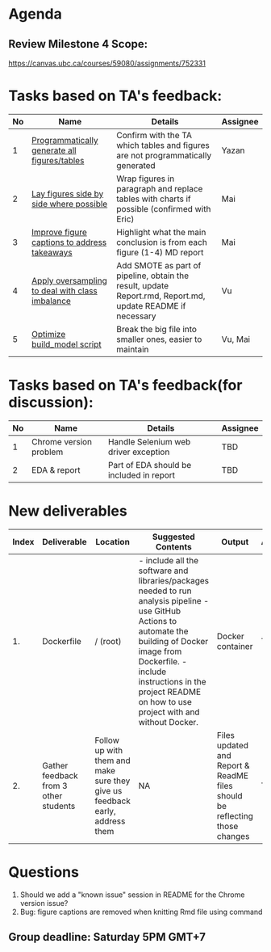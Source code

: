 # Agenda

## Review Milestone 4 Scope:

https://canvas.ubc.ca/courses/59080/assignments/752331

# Tasks based on TA's feedback:

| No  | Name | Details | Assignee |
| --- | ---- | ------- | -------- |
| 1   | [Programmatically generate all figures/tables](https://github.com/UBC-MDS/DSCI_522_group_31/issues/52)  | Confirm with the TA which tables and figures are not programmatically generated   | Yazan      |
| 2   | [Lay figures side by side where possible](https://github.com/UBC-MDS/DSCI_522_group_31/issues/55) | Wrap figures in paragraph and  replace tables with charts if possible (confirmed with Eric)    | Mai      |
| 3   | [Improve figure captions to address takeaways](https://github.com/UBC-MDS/DSCI_522_group_31/issues/56)  | Highlight what the main conclusion is from each figure (1-4) MD report | Mai      |
| 4  | [Apply oversampling to deal with class imbalance](https://github.com/UBC-MDS/DSCI_522_group_31/issues/59)  | Add SMOTE as part of pipeline, obtain the result, update Report.rmd, Report.md, update README if necessary | Vu     |
| 5  | [Optimize build_model script](https://github.com/UBC-MDS/DSCI_522_group_31/issues/42)  | Break the big file into smaller ones, easier to maintain | Vu, Mai     |

# Tasks based on TA's feedback(for discussion):
| No  | Name | Details | Assignee |
| --- | ---- | ------- | -------- |
| 1   | Chrome version problem  |  Handle Selenium web driver exception  | TBD  |
| 2  | EDA & report |  Part of EDA should be included in report | TBD  |

# New deliverables

| Index | Deliverable                                                                                                          | Location | Suggested Contents                                                                                                             | Output                              | Assignee |
| ----- | -------------------------------------------------------------------------------------------------------------------- | -------- | ------------------------------------------------------------------------------------------------------------------------------ | ----------------------------------- | -------- |
| 1.    | Dockerfile                                                                                       | / (root) | - include all the software and libraries/packages needed to run analysis pipeline -use GitHub Actions to automate the building of Docker image from Dockerfile. -include instructions in the project README on how to use project with and without Docker.   | Docker container             | TBD     |
| 2.    | Gather feedback from 3 other students                                                                               | Follow up with them and make sure they give us feedback early, address them   |  NA  | Files updated and Report & ReadME files should be reflecting those changes | TBD      |

# Questions
1. Should we add a "known issue" session in README for the Chrome version issue?
2. Bug: figure captions are removed when knitting Rmd file using command

## Group deadline: Saturday 5PM GMT+7
